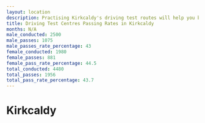```yaml
---
layout: location
description: Practising Kirkcaldy's driving test routes will help you become more confident in your gear-changing abilities.
title: Driving Test Centres Passing Rates in Kirkcaldy
months: N/A
male_conducted: 2500
male_passes: 1075
male_passes_rate_percentage: 43
female_conducted: 1980
female_passes: 881
female_pass_rate_percentage: 44.5
total_conducted: 4480
total_passes: 1956
total_pass_rate_percentage: 43.7
---
```


# Kirkcaldy
